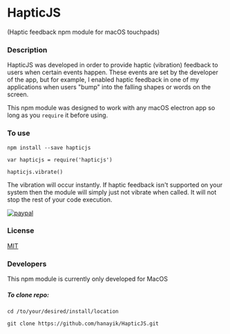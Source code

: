 # HapticJS

(Haptic feedback npm module for macOS touchpads)

### Description
HapticJS was developed in order to provide haptic (vibration) feedback to users when certain events happen. These events are set by the developer of the app, but for example, I enabled haptic feedback in one of my applications when users "bump" into the falling shapes or words on the screen.

This npm module was designed to work with any macOS electron app so long as you ``` require ``` it before using.  

### To use

``` npm install --save hapticjs ```

``` var hapticjs = require('hapticjs') ```

``` hapticjs.vibrate() ```

The vibration will occur instantly. If haptic feedback isn't supported on your system then the module will simply just not vibrate when called. It will not stop the rest of your code execution. 

[![paypal](https://www.paypalobjects.com/en_US/i/btn/btn_donate_LG.gif)](https://www.paypal.com/cgi-bin/webscr?cmd=_donations&business=hanayik@gmail.com&lc=US&item_name=Taylor%20Hanayik&amount=1.00&currency_code=USD&bn=PP-DonationsBF:btn_donate_LG.gif:NonHostedGuest)


### License
[MIT](https://github.com/hanayik/HapticJS/blob/master/LICENSE)

### Developers
This npm module is currently only developed for MacOS

##### To clone repo:

``` cd /to/your/desired/install/location ```

``` git clone https://github.com/hanayik/HapticJS.git ```
